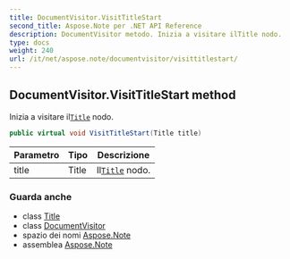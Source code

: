 ```yaml
---
title: DocumentVisitor.VisitTitleStart
second_title: Aspose.Note per .NET API Reference
description: DocumentVisitor metodo. Inizia a visitare ilTitle nodo.
type: docs
weight: 240
url: /it/net/aspose.note/documentvisitor/visittitlestart/
---
```

## DocumentVisitor.VisitTitleStart method

Inizia a visitare il[`Title`](../../title/) nodo.

```csharp
public virtual void VisitTitleStart(Title title)
```

| Parametro | Tipo | Descrizione |
| --- | --- | --- |
| title | Title | Il[`Title`](../../title/) nodo. |

### Guarda anche

* class [Title](../../title/)
* class [DocumentVisitor](../)
* spazio dei nomi [Aspose.Note](../../documentvisitor/)
* assemblea [Aspose.Note](../../../)


